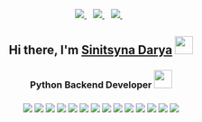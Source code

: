 
<p align='center'>

  <a href="https://t.me/sinitsyna_darya">
    <img src="https://img.shields.io/badge/Telegram-2CA5E0?style=for-the-badge&logo=telegram&logoColor=white" />
  </a>&nbsp;&nbsp;
  <a href="mailto:sinitsynadarya@mail.ru">
    <img src="https://img.shields.io/badge/mail-1877F2?style=for-the-badge&logo=Mail.Ru&logoColor=white" />
  </a>&nbsp;&nbsp;
  <a href="https://www.linkedin.com/in/darya-sinitsyna-9799b1267">
    <img src="https://img.shields.io/badge/linkedin-%230077B5.svg?&style=for-the-badge&logo=linkedin&logoColor=white" />
  </a>&nbsp;&nbsp;



</p>

<h2 align="center">Hi there, I'm <a href="https://t.me/sinitsyna_darya" target="_blank">Sinitsyna Darya</a>
<img src="https://github.com/blackcater/blackcater/raw/main/images/Hi.gif" height="32"/></h2>
<h3 align="center"> Python Backend Developer <img src="https://media.giphy.com/media/KAq5w47R9rmTuvWOWa/giphy.gif" height="32"/></h3>

###
<p align='center'>
    <img src="https://img.shields.io/badge/Python-FFD43B?logo=python&logoColor=blue" />
    <img src="https://img.shields.io/badge/FastAPI-009688?logo=FastAPI&logoColor=white" />
    <img src="https://img.shields.io/badge/Django-092E20?logo=Django&logoColor=white" />
    <img src="https://img.shields.io/badge/Aiogram-2B6EB6?logo=Python&logoColor=white" />
    <img src="https://img.shields.io/badge/SQL-003B57" />
    <img src="https://img.shields.io/badge/MySQL-005C84?logo=mysql&logoColor=white" />
    <img src="https://img.shields.io/badge/PostgreSQL-316192?logo=postgresql&logoColor=white" />
    <img src="https://img.shields.io/badge/Docker-2496ED?logo=Docker&logoColor=white" />
    <img src="https://img.shields.io/badge/Git-F05032?logo=git&logoColor=white" />
    <img src="https://img.shields.io/badge/SQLAlchemy-3776AB?logo=SQLAlchemy&logoColor=white" />
    <img src="https://img.shields.io/badge/Redis-DC382D?logo=redis&logoColor=white" />
    <img src="https://img.shields.io/badge/Celery-37814A?logo=celery&logoColor=white" />
    <img src="https://img.shields.io/badge/HTML-E34F26?logo=HTML5&logoColor=white" />
    <img src="https://img.shields.io/badge/CSS-1572B6?logo=CSS3&logoColor=white" />
</p>


